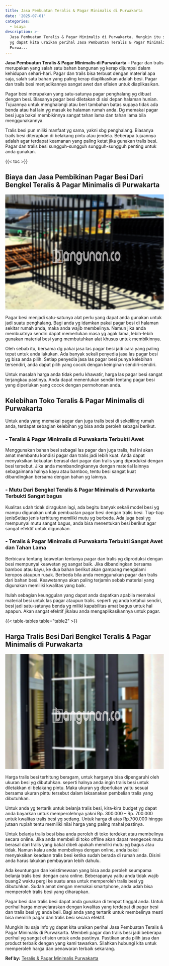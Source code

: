```yaml
---
title: Jasa Pembuatan Teralis & Pagar Minimalis di Purwakarta
date: '2025-07-01'
categories:
  - biaya
description: >-
  Jasa Pembuatan Teralis & Pagar Minimalis di Purwakarta. Mungkin itu saja Info
  yg dapat kita uraikan perihal Jasa Pembuatan Teralis & Pagar Minimalis di
  Purwa...
---
```


**Jasa Pembuatan Teralis & Pagar Minimalis di Purwakarta** – Pagar dan tralis merupakan yang salah satu bahan bangunan yg kerap dijumpai dalam kehidupan sehari-hari. Pagar dan trails bisa terbuat dengan material apa saja, salah satu bahan yang paling kerap diaplikasikan adalah besi. Pagar dan trails besi menjadikannya sangat awet dan efisien untuk diaplikasikan.

Pagar besi merupakan yang satu-satunya pagar penghalang yg dibuat dengan besi. Biasanya pagar besi diletakan di sisi depan halaman hunian. Tujuannya untuk menghalangi atau beri tambahan batas supaya tidak ada benda atau hal lain yg masuk ke halaman rumah anda. Dg memakai pagar besi juga bakal membikinnya sangat tahan lama dan tahan lama bila menggunakannya.

Tralis besi pun miliki manfaat yg sama, yakni sbg penghalang. Biasanya trails besi diterapkan di belakang pintu atau jendela. Beberapa tujuannya adalah agar terdapat keamanan yang paling ketat jika gunakan tralis besi. Pagar dan tralis besi sungguh-sungguh sungguh-sungguh penting untuk anda gunakan.

{{< toc >}}

## Biaya dan Jasa Pembikinan Pagar Besi Dari Bengkel Teralis & Pagar Minimalis di Purwakarta

![Jasa Pembuatan Teralis & Pagar Minimalis di Purwakarta](/images/pagar-minimalis-murah-31.png)

Pagar besi menjadi satu-satunya alat perlu yang dapat anda gunakan untuk jadi suatu penghalang. Bagi anda yg idamkan pakai pagar besi di halaman sekitar rumah anda, maka anda wajib membelinya. Namun jika anda membuatnya sendiri dapat memerlukan masa yg agak lama, lebih-lebih gunakan material besi yang membutuhkan alat khusus untuk membikinnya.

Oleh sebab itu, bersama dg pakai jasa las pagar besi jadi cara yang paling tepat untuk anda lakukan. Ada banyak sekali penyedia jasa las pagar besi yg bisa anda pilih. Setiap penyedia jasa las pagar besi punya kelebihan tersendiri, anda dapat pilih yang cocok dengan keinginan sendiri-sendiri.

Untuk masalah harga anda tidak perlu khawatir, harga las pagar besi sangat terjangkau pastinya. Anda dapat menentukan sendiri tentang pagar besi yang diperlukan yang cocok dengan permohonan anda.

## Kelebihan Toko Teralis & Pagar Minimalis di Purwakarta

Untuk anda yang memakai pagar dan juga tralis besi di sekeliling rumah anda, terdapat sebagian kelebihan yg bisa anda peroleh sebagai berikut.

### \- Teralis & Pagar Minimalis di Purwakarta Terbukti Awet

Menggunakan bahan besi sebagai las pagar dan juga tralis, hal ini akan amat membantu kondisi pagar dan tralis jadi lebih kuat. Anda dapat menyaksikan kekuatan berasal dari pagar dan tralis yang diproduksi dengan besi tersebut. Jika anda membandingkannya dengan material lainnya sebagaimana halnya kayu atau bamboo, tentu besi sangat kuat dibandingkan bersama dengan bahan yg lainnya.

### \- Mutu Dari Bengkel Teralis & Pagar Minimalis di Purwakarta Terbukti Sangat bagus

Kualitas udah tidak diragukan lagi, ada begitu banyak sekali model besi yg mampu digunakan untuk pembuatan pagar besi dengan tralis besi. Tiap-tiap jenisSetiap jenis terhitung memiliki mutu yg berbeda. Ada juga besi yg mempunyai mutu sangat bagus, anda bisa menentukan besi berikut agar sangat efektif untuk digunakan.

### \- Teralis & Pagar Minimalis di Purwakarta Terbukti Sangat Awet dan Tahan Lama

Berbicara tentang keawetan tentunya pagar dan tralis yg diproduksi dengan besi mempunyai keawetan yg sangat baik. Jika dibandingkan bersama bamboo atau kayu, ke dua bahan berikut akan gampang mengalami keropos ataupun rusak. Berbeda bila anda menggunakan pagar dan tralis dari bahan besi. Keawetannya akan paling terjamin sebab material yang digunakan memiliki kwalitas yang baik.

Itulah sebagian keunggulan yang dapat anda dapatkan apabila memakai material besi untuk las pagar ataupun tralis. seperti yg anda ketahui sendiri, besi jadi satu-satunya benda yg miliki kapabilitas amat bagus untuk hal apapun. Akan sangat efektif jikalau anda mengaplikasikannya untuk pagar.

{{< table-tables table="table2" >}}

## Harga Tralis Besi Dari Bengkel Teralis & Pagar Minimalis di Purwakarta

![Jasa Pembuatan Teralis & Pagar Minimalis di Purwakarta](/images/teralis-minimalis-murah-39.png)

Harga tralis besi terhitung beragam, untuk harganya bisa dipengaruhi oleh ukuran besi yg dibutuhkan. seperti halnya anda ingin tralis besi untuk diletakkan di belakang pintu. Maka ukuran yg diperlukan yaitu sesuai bersama ukuran pintu tersebut dalam laksanakan pembelian tralis yang dibutuhkan.

Untuk anda yg tertarik untuk belanja tralis besi, kira-kira budget yg dapat anda bayarkan untuk memperolehnya yakni Rp. 300.000 – Rp. 700.000 untuk kwalitas tralis besi yg sedang. Untuk harga di atas Rp.700.000 hingga jutaan rupiah tentu memiliki nilai harga yang paling mahal pastinya.

Untuk belanja tralis besi bisa anda peroleh di toko terdekat atau membelinya secara online. Jika anda membeli di toko offline akan dapat mengecek mutu berasal dari tralis yang bakal dibeli apakah memiliki mutu yg bagus atau tidak. Namun kalau anda membelinya dengan online, anda bakal menyaksikan keadaan tralis besi ketika sudah berada di rumah anda. Disini anda harus lakukan pembayaran lebih dahulu.

Ada keuntungan dan keistimewaan yang bisa anda peroleh seumpama belanja tralis besi dengan cara online. Beberapanya yaitu anda tidak wajib buang2 waktu pergi ke suatu area untuk memperoleh tralis besi yg dibutuhkan. Sudah amat dengan memakai smartphone, anda udah bisa memperoleh tralis besi yang diharapkan.

Pagar besi dan tralis besi dapat anda gunakan di tempat tinggal anda. Untuk perihal harga menyelaraskan dengan kwalitas yang terdapat di pagar besi dan tralis besi yg anda beli. Bagi anda yang tertarik untuk membelinya mesti bisa memilih pagar dan tralis besi secara efektif.

Mungkin itu saja Info yg dapat kita uraikan perihal Jasa Pembuatan Teralis & Pagar Minimalis di Purwakarta. Membeli pagar dan tralis besi jadi beberapa perihal yg sangat efisien untuk anda pastinya. Pastikan anda pilih jasa dan product terbaik dengan yang kami tawarkan. Silahkan hubungi kita untuk memperoleh harga dan penawaran terbaik sekarang.

**Ref by:** [Teralis & Pagar Minimalis Purwakarta](https://id.wikipedia.org/wiki/Teralis)
